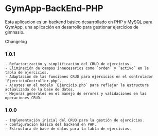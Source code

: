 # GymApp-BackEnd-PHP
Esta aplicacion es un backend básico desarrollado en PHP y MySQL para GymApp, una aplicación en desarrollo para gestionar ejercicios de gimnasio.

Changelog

### 1.0.1

    - Refactorización y simplificación del CRUD de ejercicios.
    - Eliminación de campos innecesarios como `orden` y `activo` en la tabla de ejercicios.
    - Adaptación de las funciones CRUD para ejercicios en el controlador `EjercicioController.php`.
    - Ajustes en el modelo `Ejercicio.php` para reflejar la estructura actualizada de la base de datos.
    - Mejoras generales en el manejo de errores y validaciones en las operaciones CRUD.

### 1.0.0

    - Implementación inicial del CRUD para la gestión de ejercicios.
    - Configuración básica del backend en PHP.
    - Estructura de base de datos para la tabla de ejercicios.